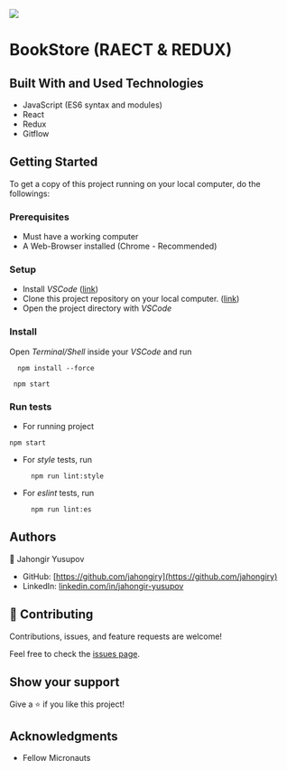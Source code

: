 ![](https://img.shields.io/badge/Microverse-blueviolet)

# BookStore (RAECT & REDUX)

## Built With and Used Technologies

- JavaScript (ES6 syntax and modules)
- React
- Redux
- Gitflow

## Getting Started

To get a copy of this project running on your local computer, do the followings:

### Prerequisites

- Must have a working computer
- A Web-Browser installed (Chrome - Recommended)

### Setup

- Install _VSCode_ ([link](https://code.visualstudio.com/download))
- Clone this project repository on your local computer. ([link](https://github.com/jahongiry/Bookstore-REACT_REDUX.git))
- Open the project directory with _VSCode_

### Install

Open _Terminal/Shell_ inside your _VSCode_ and run

```
  npm install --force

```

```
 npm start
```

### Run tests

- For running project

`npm start`

- For _style_ tests, run
  ```
    npm run lint:style
  ```
- For _eslint_ tests, run
  ```
    npm run lint:es
  ```

## Authors

👤 Jahongir Yusupov

- GitHub: [https://github.com/jahongiry](https://github.com/jahongiry)
- LinkedIn: [linkedin.com/in/jahongir-yusupov](linkedin.com/in/jahongir-yusupov)

## 🤝 Contributing

Contributions, issues, and feature requests are welcome!

Feel free to check the [issues page](../../issues/).

## Show your support

Give a ⭐️ if you like this project!

## Acknowledgments

- Fellow Micronauts
